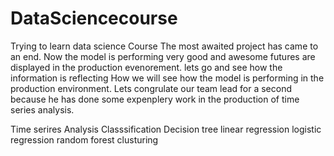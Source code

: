 # DataSciencecourse
Trying to learn data science Course
The most awaited project has came to an end.
Now the model is performing very good and awesome futures are displayed in the production evenorement.
lets go and see how the information is reflecting
How we will see how the model is performing in the production environment.
Lets congrulate our team lead for a second because he has done some expenplery work in the production of time series analysis.

Time serires Analysis 
Classsification 
Decision tree
linear regression
logistic regression
random forest 
clusturing
